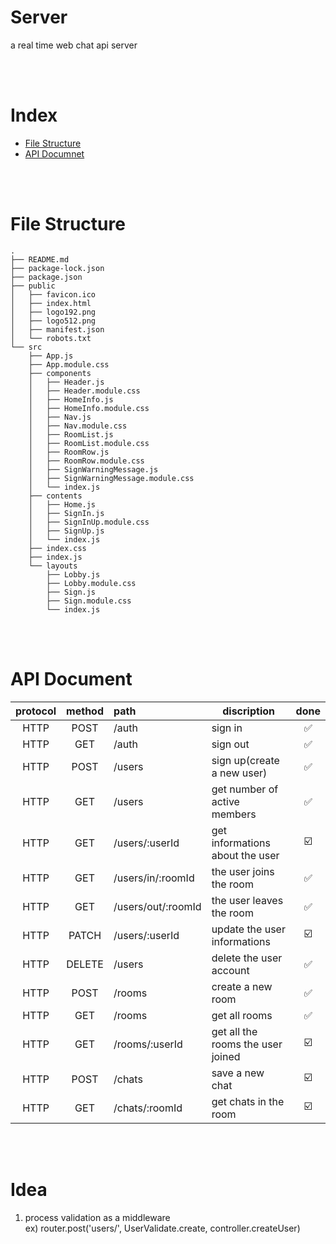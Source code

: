 # Server

a real time web chat api server

<br>
<br>

# Index

- [File Structure](#file-structure)
- [API Documnet](#api-document)

<br>
<br>

# File Structure

```
.
├── README.md
├── package-lock.json
├── package.json
├── public
│   ├── favicon.ico
│   ├── index.html
│   ├── logo192.png
│   ├── logo512.png
│   ├── manifest.json
│   └── robots.txt
└── src
    ├── App.js
    ├── App.module.css
    ├── components
    │   ├── Header.js
    │   ├── Header.module.css
    │   ├── HomeInfo.js
    │   ├── HomeInfo.module.css
    │   ├── Nav.js
    │   ├── Nav.module.css
    │   ├── RoomList.js
    │   ├── RoomList.module.css
    │   ├── RoomRow.js
    │   ├── RoomRow.module.css
    │   ├── SignWarningMessage.js
    │   ├── SignWarningMessage.module.css
    │   └── index.js
    ├── contents
    │   ├── Home.js
    │   ├── SignIn.js
    │   ├── SignInUp.module.css
    │   ├── SignUp.js
    │   └── index.js
    ├── index.css
    ├── index.js
    └── layouts
        ├── Lobby.js
        ├── Lobby.module.css
        ├── Sign.js
        ├── Sign.module.css
        └── index.js
```

<br>
<br>

# API Document

| protocol | method | path               | discription                       | done |
| :------: | :----: | :----------------- | --------------------------------- | :--: |
|   HTTP   |  POST  | /auth              | sign in                           |  ✅  |
|   HTTP   |  GET   | /auth              | sign out                          |  ✅  |
|   HTTP   |  POST  | /users             | sign up(create a new user)        |  ✅  |
|   HTTP   |  GET   | /users             | get number of active members      |  ✅  |
|   HTTP   |  GET   | /users/:userId     | get informations about the user   |  ☑️  |
|   HTTP   |  GET   | /users/in/:roomId  | the user joins the room           |  ✅  |
|   HTTP   |  GET   | /users/out/:roomId | the user leaves the room          |  ✅  |
|   HTTP   | PATCH  | /users/:userId     | update the user informations      |  ☑️  |
|   HTTP   | DELETE | /users             | delete the user account           |  ✅  |
|   HTTP   |  POST  | /rooms             | create a new room                 |  ✅  |
|   HTTP   |  GET   | /rooms             | get all rooms                     |  ✅  |
|   HTTP   |  GET   | /rooms/:userId     | get all the rooms the user joined |  ☑️  |
|   HTTP   |  POST  | /chats             | save a new chat                   |  ☑️  |
|   HTTP   |  GET   | /chats/:roomId     | get chats in the room             |  ☑️  |

<br>
<br>

# Idea

1. process validation as a middleware  
   ex) router.post('users/', UserValidate.create, controller.createUser)

